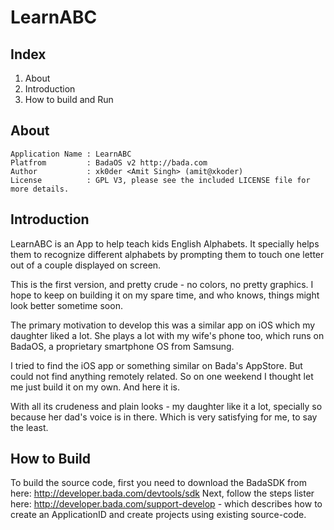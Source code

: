 # LearnABC

## Index
1. About
2. Introduction
3. How to build and Run

## About

    Application Name : LearnABC
    Platfrom         : BadaOS v2 http://bada.com
    Author           : xk0der <Amit Singh> (amit@xkoder)
    License          : GPL V3, please see the included LICENSE file for more details.

## Introduction
LearnABC is an App to help teach kids English Alphabets. 
It specially helps them to recognize different alphabets 
by prompting them to touch one letter out of a couple displayed on screen.

This is the first version, and pretty crude - no colors, no pretty graphics.
I hope to keep on building it on my spare time, and who knows, things might
look better sometime soon.

The primary motivation to develop this was a similar app on iOS which my
daughter liked a lot. She plays a lot with my wife's phone too, which runs
on BadaOS, a proprietary smartphone OS from Samsung.

I tried to find the iOS app or something similar on Bada's AppStore. But could
not find anything remotely related. So on one weekend I thought let me just build
it on my own. And here it is.

With all its crudeness and plain looks - my daughter like it a lot, specially so
because her dad's voice is in there. Which is very satisfying for me, to say the least.

## How to Build
To build the source code, first you need to download the BadaSDK from here: http://developer.bada.com/devtools/sdk
Next, follow the steps lister here: http://developer.bada.com/support-develop - which describes how to create an ApplicationID and create projects using existing source-code.
